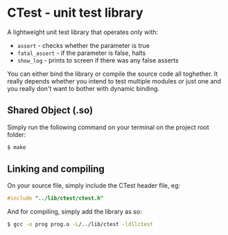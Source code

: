 # CTest - unit test library

A lightweight unit test library that operates only with:
* `assert` - checks whether the parameter is true
* `fatal_assert` - if the parameter is false, halts
* `show_log` - prints to screen if there was any false asserts

You can either bind the library or compile the source code all toghether.
It really depends whether you intend to test multiple modules or just one and
you really don't want to bother with dynamic binding.

## Shared Object (.so)

Simply run the following command on your terminal on the project root folder:

``` bash
$ make
```

## Linking and compiling

On your source file, simply include the CTest header file, eg:

``` c
#include "../lib/ctest/ctest.h"
```

And for compiling, simply add the library as so:

``` bash
$ gcc -o prog prog.o -L/../lib/ctest -ldllctest
```
